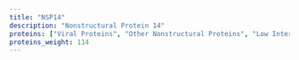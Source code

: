 ```yaml
---
title: "NSP14"
description: "Nonstructural Protein 14"
proteins: ["Viral Proteins", "Other Nonstructural Proteins", "Low Interest Proteins"]
proteins_weight: 114
---
```


